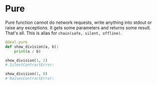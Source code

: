 # Pure

Pure function cannot do network requests, write anything into stdout or raise any exceptions. It gets some parameters and returns some result. That's all. This is alias for `chain(safe, silent, offline)`.

```python
@deal.pure
def show_division(a, b):
    print(a / b)

show_division(1, 2)
# SilentContractError:

show_division(1, 0)
# RaisesContractError:
```
